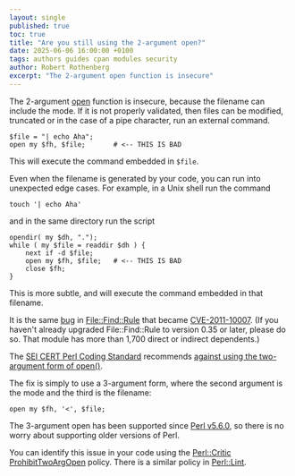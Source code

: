 ```yaml
---
layout: single
published: true
toc: true
title: "Are you still using the 2-argument open?"
date: 2025-06-06 16:00:00 +0100
tags: authors guides cpan modules security
author: Robert Rothenberg
excerpt: "The 2-argument open function is insecure"
---
```


The 2-argument [open](https://metacpan.org/pod/perlfunc#open) function is insecure, because the filename can include the mode.
If it is not properly validated, then files can be modified, truncated or in the case of a pipe character, run an external command.

    $file = "| echo Aha";
    open my $fh, $file;       # <-- THIS IS BAD

This will execute the command embedded in `$file`.

Even when the filename is generated by your code, you can run into unexpected edge cases.
For example, in a Unix shell run the command

    touch '| echo Aha'

and in the same directory run the script

    opendir( my $dh, ".");
    while ( my $file = readdir $dh ) {
        next if -d $file;
        open my $fh, $file;   # <-- THIS IS BAD
        close $fh;
    }

This is more subtle, and will execute the command embedded in that filename.

It is the same [bug](https://rt.cpan.org/Ticket/Display.html?id=64504) in [File::Find::Rule](https://metacpan.org/dist/File-Find-Rule) that became [CVE-2011-10007](https://lists.security.metacpan.org/cve-announce/msg/30183067/).
(If you haven't already upgraded File::Find::Rule to version 0.35 or later, please do so. That module has more than 1,700 direct or indirect dependents.)

The [SEI CERT Perl Coding Standard](https://wiki.sei.cmu.edu/confluence/display/perl/SEI+CERT+Perl+Coding+Standard?src=sidebar)
recommends [against using the two-argument form of open()](https://wiki.sei.cmu.edu/confluence/pages/viewpage.action?pageId=88890543).

The fix is simply to use a 3-argument form, where the second argument is the mode and the third is the filename:

    open my $fh, '<', $file;

The 3-argument open has been supported since [Perl v5.6.0](https://metacpan.org/release/GSAR/perl-5.6.0/view/pod/perldelta.pod#open()-with-more-than-two-arguments), so there is no worry about supporting older versions of Perl.

You can identify this issue in your code using the [Perl::Critic](https://metacpan.org/dist/Perl-Critic) [ProhibitTwoArgOpen](https://metacpan.org/pod/Perl::Critic::Policy::InputOutput::ProhibitTwoArgOpen) policy.
There is a similar policy in [Perl::Lint](https://metacpan.org/dist/Perl-Lint).
